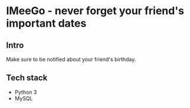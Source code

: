 # IMeeGo - never forget your friend's important dates

## Intro

Make sure to be notified about your friend's birthday.

## Tech stack

* Python 3
* MySQL
